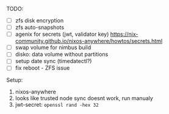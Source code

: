 TODO:
- [ ] zfs disk encryption
- [ ] zfs auto-snapshots
- [ ] agenix for secrets (jwt, validator key) https://nix-community.github.io/nixos-anywhere/howtos/secrets.html
- [ ] swap volume for nimbus build
- [ ] disko: data volume without partitions
- [ ] setup date sync (timedatectl?)
- [ ] fix reboot - ZFS issue

Setup:
1. nixos-anywhere
2. looks like trusted node sync doesnt work, run manualy
2. jwt-secret: `openssl rand -hex 32`
